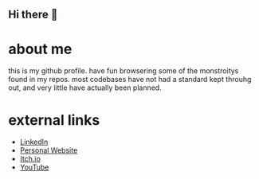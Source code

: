 ## Hi there 👋

# about me
this is my github profile. have fun browsering some of the monstroitys found in my repos. most codebases have not had a standard kept throuhg out, and very little have actually been planned.

# external links
- <a href="https://www.linkedin.com/in/osbourne-clark-a5419a252/">LinkedIn</a>
- <a href="https://ozzy-king.github.io/">Personal Website</a>
- <a href="https://ozzyking.itch.io/">Itch.io</a>
- <a href="https://www.youtube.com/@osbourneclark2487">YouTube</a>



<!--
**Ozzy-King/Ozzy-king** is a ✨ _special_ ✨ repository because its `README.md` (this file) appears on your GitHub profile.

Here are some ideas to get you started:

- 🔭 I’m currently working on ...
- 🌱 I’m currently learning ...
- 👯 I’m looking to collaborate on ...
- 🤔 I’m looking for help with ...
- 💬 Ask me about ...
- 📫 How to reach me: ...
- 😄 Pronouns: ...
- ⚡ Fun fact: ...
-->
